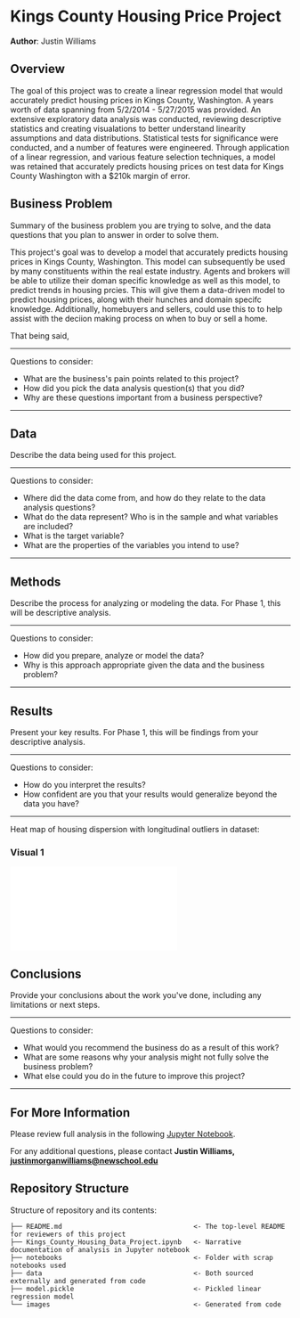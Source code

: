 # Kings County Housing Price Project

**Author**: Justin Williams

## Overview

The goal of this project was to create a linear regression model that would accurately predict housing prices in Kings County, Washington. A years worth of data  spanning from 5/2/2014 - 5/27/2015 was provided. An extensive exploratory data analysis was conducted, reviewing descriptive statistics and creating visualations to better understand linearity assumptions and data distributions. Statistical tests for significance were conducted, and a number of features were engineered. Through application of a linear regression, and various feature selection techniques, a model was retained that accurately predicts housing prices on test data for Kings County Washington with a $210k margin of error.

## Business Problem

Summary of the business problem you are trying to solve, and the data questions that you plan to answer in order to solve them.

 This project's goal was to develop a model that accurately predicts housing prices in Kings County, Washington. This model can subsequently be used by many constituents within the real estate industry. Agents and brokers will be able to utilize their doman specific knowledge as well as this model, to predict trends in housing prcies. This will give them a data-driven model to predict housing prices, along with their hunches and domain specifc knowledge. Additionally, homebuyers and sellers, could use this to to help assist with the deciion making process on when to buy or sell a home. 

 That being said, 

***
Questions to consider:
* What are the business's pain points related to this project?
* How did you pick the data analysis question(s) that you did?
* Why are these questions important from a business perspective?
***

## Data

Describe the data being used for this project.

***
Questions to consider:
* Where did the data come from, and how do they relate to the data analysis questions?
* What do the data represent? Who is in the sample and what variables are included?
* What is the target variable?
* What are the properties of the variables you intend to use?
***

## Methods

Describe the process for analyzing or modeling the data. For Phase 1, this will be descriptive analysis.

***
Questions to consider:
* How did you prepare, analyze or model the data?
* Why is this approach appropriate given the data and the business problem?
***

## Results

Present your key results. For Phase 1, this will be findings from your descriptive analysis.

***
Questions to consider:
* How do you interpret the results?
* How confident are you that your results would generalize beyond the data you have?
***

Heat map of housing dispersion with longitudinal outliers in dataset:

### Visual 1
![graph1](./images/rural_east_markers_on_map.html)

## Conclusions

Provide your conclusions about the work you've done, including any limitations or next steps.

***
Questions to consider:
* What would you recommend the business do as a result of this work?
* What are some reasons why your analysis might not fully solve the business problem?
* What else could you do in the future to improve this project?
***

## For More Information

Please review full analysis in the following [Jupyter Notebook](./Kings_County_Housing_Data_Project.ipynb).

For any additional questions, please contact **Justin Williams, justinmorganwilliams@newschool.edu**

## Repository Structure

Structure of repository and its contents:

```
├── README.md                                 <- The top-level README for reviewers of this project
├── Kings_County_Housing_Data_Project.ipynb   <- Narrative documentation of analysis in Jupyter notebook
├── notebooks                                 <- Folder with scrap notebooks used
├── data                                      <- Both sourced externally and generated from code
├── model.pickle                              <- Pickled linear regression model
└── images                                    <- Generated from code
```
